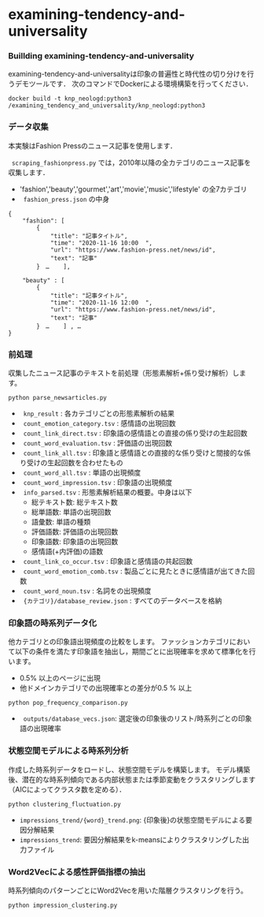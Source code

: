 # examining-tendency-and-universality

### Buillding examining-tendency-and-universality
examining-tendency-and-universalityは印象の普遍性と時代性の切り分けを行うデモツールです．
次のコマンドでDockerによる環境構築を行ってください．

``` 
docker build -t knp_neologd:python3 /examining_tendency_and_universality/knp_neologd:python3
``` 

### データ収集

本実験はFashion Pressのニュース記事を使用します．

``` scraping_fashionpress.py``` では，2010年以降の全カテゴリのニュース記事を収集します．

- 'fashion','beauty','gourmet','art','movie','music','lifestyle' の全7カテゴリ
- ``` fashion_press.json``` の中身
``` 
{
    "fashion": [
        {
            "title": "記事タイトル",
            "time": "2020-11-16 10:00  ",
            "url": "https://www.fashion-press.net/news/id",
            "text": "記事"
        }　…    ], 
        
    "beauty" : [
        {
            "title": "記事タイトル",
            "time": "2020-11-16 12:00  ",
            "url": "https://www.fashion-press.net/news/id",
            "text": "記事"
        }　…    ] , … 
}
``` 

### 前処理

収集したニュース記事のテキストを前処理（形態素解析+係り受け解析）します。

```
python parse_newsarticles.py 
```

- ``` knp_result``` : 各カテゴリごとの形態素解析の結果  
- ``` count_emotion_category.tsv``` : 感情語の出現回数  
- ``` count_link_direct.tsv``` : 印象語の感情語との直接の係り受けの生起回数         
- ``` count_word_evaluation.tsv``` : 評価語の出現回数  
- ``` count_link_all.tsv``` : 印象語と感情語との直接的な係り受けと間接的な係り受けの生起回数を合わせたもの
- ``` count_word_all.tsv``` : 単語の出現頻度
- ``` count_word_impression.tsv``` : 印象語の出現頻度
- ``` info_parsed.tsv``` : 形態素解析結果の概要。中身は以下
    - 総テキスト数: 総テキスト数
    - 総単語数: 単語の出現回数
    - 語彙数: 単語の種類
    - 評価語数: 評価語の出現回数
    - 印象語数: 印象語の出現回数
    - 感情語(+内評価)の語数
- ``` count_link_co_occur.tsv``` : 印象語と感情語の共起回数
- ``` count_word_emotion_comb.tsv``` : 製品ごとに見たときに感情語が出てきた回数
- ``` count_word_noun.tsv``` : 名詞をの出現頻度
- ``` {カテゴリ}/database_review.json``` : すべてのデータベースを格納


### 印象語の時系列データ化

他カテゴリとの印象語出現頻度の比較をします。
ファッションカテゴリにおいて以下の条件を満たす印象語を抽出し，期間ごとに出現確率を求めて標準化を行います。
- 0.5% 以上のページに出現
- 他ドメインカテゴリでの出現確率との差分が0.5 % 以上

```
python pop_frequency_comparison.py
```

- ``` outputs/database_vecs.json```: 選定後の印象後のリスト/時系列ごとの印象語の出現確率

### 状態空間モデルによる時系列分析

作成した時系列データをロードし、状態空間モデルを構築します。
モデル構築後、潜在的な時系列傾向である内部状態または季節変動をクラスタリングします（AICによってクラスタ数を定める）．

```
python clustering_fluctuation.py
```
- ```impressions_trend/{word}_trend.png```: {印象後}の状態空間モデルによる要因分解結果
- ```impressions_trend```: 要因分解結果をk-meansによりクラスタリングした出力ファイル


### Word2Vecによる感性評価指標の抽出

時系列傾向のパターンごとにWord2Vecを用いた階層クラスタリングを行う。

```
python impression_clustering.py
```
